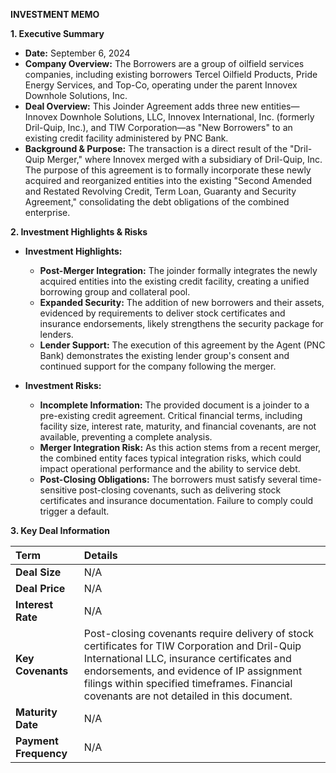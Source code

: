 **INVESTMENT MEMO**

**1. Executive Summary**

*   **Date:** September 6, 2024
*   **Company Overview:** The Borrowers are a group of oilfield services companies, including existing borrowers Tercel Oilfield Products, Pride Energy Services, and Top-Co, operating under the parent Innovex Downhole Solutions, Inc.
*   **Deal Overview:** This Joinder Agreement adds three new entities—Innovex Downhole Solutions, LLC, Innovex International, Inc. (formerly Dril-Quip, Inc.), and TIW Corporation—as "New Borrowers" to an existing credit facility administered by PNC Bank.
*   **Background & Purpose:** The transaction is a direct result of the "Dril-Quip Merger," where Innovex merged with a subsidiary of Dril-Quip, Inc. The purpose of this agreement is to formally incorporate these newly acquired and reorganized entities into the existing "Second Amended and Restated Revolving Credit, Term Loan, Guaranty and Security Agreement," consolidating the debt obligations of the combined enterprise.

**2. Investment Highlights & Risks**

*   **Investment Highlights:**
    *   **Post-Merger Integration:** The joinder formally integrates the newly acquired entities into the existing credit facility, creating a unified borrowing group and collateral pool.
    *   **Expanded Security:** The addition of new borrowers and their assets, evidenced by requirements to deliver stock certificates and insurance endorsements, likely strengthens the security package for lenders.
    *   **Lender Support:** The execution of this agreement by the Agent (PNC Bank) demonstrates the existing lender group's consent and continued support for the company following the merger.

*   **Investment Risks:**
    *   **Incomplete Information:** The provided document is a joinder to a pre-existing credit agreement. Critical financial terms, including facility size, interest rate, maturity, and financial covenants, are not available, preventing a complete analysis.
    *   **Merger Integration Risk:** As this action stems from a recent merger, the combined entity faces typical integration risks, which could impact operational performance and the ability to service debt.
    *   **Post-Closing Obligations:** The borrowers must satisfy several time-sensitive post-closing covenants, such as delivering stock certificates and insurance documentation. Failure to comply could trigger a default.

**3. Key Deal Information**

| Term | Details |
| :--- | :--- |
| **Deal Size** | N/A |
| **Deal Price** | N/A |
| **Interest Rate** | N/A |
| **Key Covenants** | Post-closing covenants require delivery of stock certificates for TIW Corporation and Dril-Quip International LLC, insurance certificates and endorsements, and evidence of IP assignment filings within specified timeframes. Financial covenants are not detailed in this document. |
| **Maturity Date** | N/A |
| **Payment Frequency** | N/A |